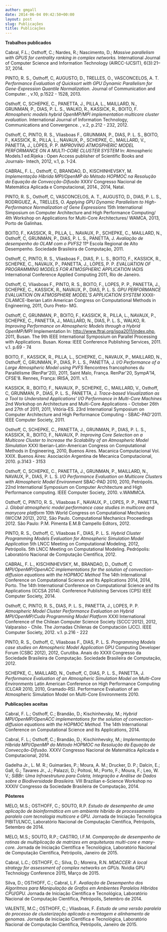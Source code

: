 ```yaml
---
author: gmgall
date: 2014-06-04 09:42:50+00:00
layout: post
slug: Publicações
title: Publicações
---
```


**Trabalhos publicados**

Cabral, F.L.; Osthoff, C.; Nardes, R.; Nascimento, D.;
*Massive parallelism with GPUS for centrality ranking in complex networks.*
International Journal of Computer Science and Information Technology (AIRCC-IJCSIT), 6(3):21–37, 2014.

PINTO, R. S., Osthoff, C, AUGUSTO, D., TRELLES, O., VASCONCELOS, A. T.
*Performance Evaluation of Quicksort with GPU Dynamic  Parallelism for Gene-Expression Quantile Normalization.*
Journal of Communication and Computer. , v.10, p.1522 - 1528, 2013.

Osthoff, C, SCHEPKE, C., PANETTA, J., PILLA, L., MAILLARD, N., GRUNMAN, P., DIAS, P. L. S., WALKO, R., KASSICK, R., BOITO, F.
*Atmospheric models hybrid OpenMP/MPI implementation multicore cluster evaluation.*
International Journal of Information Technology, Communications and Convergence. , v.2, p.212 - 232, 2012.

Osthoff, C, PINTO, R. S., Vliasboas F., GRUNMAN, P., DIAS, P. L. S., BOITO, F., KASSICK, R., PILLA, L., NAVAUX, P., SCHEPKE, C., MAILLARD, V., PANETTA, J., LOPES, P. P.
*IMPROVING ATMOSPHERIC MODEL PERFORMANCE ON A MULTI-CORE CLUSTER SYSTEM*
In: Atmospheric Models.1 ed.Rijeka : Open Access publisher of Scientific Books and Journals- Intech, 2012, v.1, p. 1-24.

CABRAL, F. L., Osthoff, C, BRANDAO, D., KISCHINHEVSKY, M.
*Implementação Híbrida MPI/OpenMP do Método HOPMOC na Resolução da Equação de Convecção-Difusão*
XXXV Congresso Nacional de Matemática Aplicada e Computacional, 2014., 2014, Natal.

PINTO, R. S., Osthoff, C, VASCONCELOS, A. T., AUGUSTO, D., DIAS, P. L. S., RODRIGUEZ, A., TRELLES, O.
*Applying GPU Dynamic Parallelism to High-Performance Normalization of Gene Expressions*
15th International Simposium on Computer Architecture and High Performance Computing/ 4th Workshop on Applications for Multi-Core Architectures/ WAMCA, 2013, Porto de Galinhas.

BOITO, F., KASSICK, R., PILLA, L., NAVAUX, P., SCHEPKE, C., MAILLARD, N., Osthoff, C, GRUNMAN, P., DIAS, P. L. S., PANETTA, J.
*Avaliação de desempenho do OLAM com o PVFS2*
11º Escola Regional de Alto Desempenho. Sociedade Brasileira de Computação, 2011. 

Osthoff, C, PINTO, R. S., Vliasboas F., DIAS, P. L. S., BOITO, F., KASSICK, R., SCHEPKE, C., NAVAUX, P., PANETTA, J., LOPES, P. P.
*EVALUATION OF PROGRAMMING MODELS FOR ATMOSPHERIC APPLICATION*
IADIS International Conference Applied Computing 2011, Rio de Janeiro.

Osthoff, C, Vliasboas F., PINTO, R. S., BOITO, F., LOPES, P. P., PANETTA, J., SCHEPKE, C., KASSICK, R., NAVAUX, P., DIAS, P. L. S.
*GPU PERFORMANCE EVALUATION ON ATMOSPHERE MODEL’S APPLICATION SYSTEM*
XXXII-CILAMCE-Iberian Latin American Congress on Computational Methods in Engineering, 2011, Ouro Preto- MG.

Osthoff, C, GRUNMAN, P., BOITO, F., KASSICK, R., PILLA, L., NAVAUX, P., SCHEPKE, C., PANETTA, J., MAILLARD, N., DIAS, P. L. S., WALKO, R.
*Improving Performance on Atmospheric Models through a Hybrid OpenMP/MPI* Implementation In: http://www.ftrai.org/ispa2011/index.php, 2011, Busan.
The 9th IEEE International Symposium on Parallel Processing with Applications. Busan. Korea: IEEE Conference Publishing Services, 2011. v.1. p.69 - 74

BOITO, F., KASSICK, R., PILLA, L., SCHEPKE, C., NAVAUX, P., MAILLARD, N., Osthoff, C, GRUNMAN, P., DIAS, P. L. S., PANETTA, J.
*I/O Performance of a Large Atmospheric Model using PVFS*
Rencontres francophones du Parallélisme (RenPar'20), 2011, Saint Malo, França. RenPar'20, SympA'14, CFSE'8. Rennes, França: IRISA, 2011. v.1. 

KASSICK, R., BOITO, F., NAVAUX, P., SCHEPKE, C., MAILLARD, V., Osthoff, C, GRUNMAN, P., DIAS, P. L. S., PANETTA, J.
*Trace-based Visualization as a Tool to Understand Applications’ I/O Performance in Multi-Core Machines*
2nd Workshop on Architecture and Multi-Core Applications - October 26th and 27th of 2011, 2011, Vitória-ES. 23rd International Symposium on Computer Architecture and High Performance Computing - SBAC-PAD'2011. IEEE Computer Society, 2011. 

Osthoff, C, SCHEPKE, C., PANETTA, J., GRUNMAN, P., DIAS, P. L. S., KASSICK, R., BOITO, F., NAVAUX, P.
*Improving Core Selection on a Multicore Cluster to Increase the Scalability of an Atmospheric Model Simulation*
XXXI Iberian-Latin-American Congress on Computational Methods in Engineering, 2010, Buenos Aires. Macanica Computacional Vol. XXIX. Buenos Aires: Asociación Argentina de Mecanica Computacional, 2010. p.3143 - 3153

Osthoff, C, SCHEPKE, C., PANETTA, J., GRUNMAN, P., MAILLARD, N., NAVAUX, P., DIAS, P. L. S.
*I/O Performance Evaluation on Multicore Clusters with Atmospheric Model Environment*
SBAC-PAD 2010, 2010, Petrópolis. 22nd International Symposium on Computer Architecture and High Performance computing. IEEE Computer Society, 2010. v.WAMMCA.

Osthoff, C, PINTO, R. S., Vliasboas F., NAVAUX, P., LOPES, P. P., PANETTA, J.
*Global atmospheric model performance case studies in multicore and manycore platform*
10th World Congress on Computational Mechanics (WCCM 2012), 2012, São Paulo. Computational Mechanics Proceedings 2012. São Paulo: P.M. Pimenta E.M.B Campello Editors, 2012.

PINTO, R. S., Osthoff, C, Vliasboas F., DIAS, P. L. S.
*Hybrid Cluster Programming Models Evaluation for Atmospheric Simulation Model Application*
5th LNCC Meeting on Computational Modeling, 2012, Petrópolis. 5th LNCC Meeting on Computational Modeling. Pedrópolis: Laboratório Nacional de Computação Científica, 2012.

CABRAL, F. L., KISCHINHEVSKY, M., BRANDAO, D., Osthoff, C
*MPI/OpenMP/OpenACC implementations for the solution of convection-diffusion equations with the HOPMOC Method*
The 14th International Conference on Computational Science and Its Applications 2014, 2014, Porto. The 14th International Conference on Computational Science and Its Applications (ICCSA 2014). Conference Publishing Services (CPS) IEEE Computer Society, 2014. 

Osthoff, C, PINTO, R. S., DIAS, P. L. S., PANETTA, J., LOPES, P. P.
*Atmospheric Model Cluster Performance Evaluation on Hybrid MPI/OpenMP/Cuda Programming Model Platform*
XXXI International Conference of the Chilean Computer Science Society (SCCC'2012), 2012, Valparaíso - Chile. The Jornadas Chilenas de Computación (JCC). IEEE Computer Society, 2012. v.1. p.216 - 222

PINTO, R. S., Osthoff, C, Vliasboas F., DIAS, P. L. S.
*Programming Models case studies on Atmospheric Model Application*
GPU Computing Developer Forum (CSBC 2012), 2012, Curutiba. Anais do XXXII Congresso da Sociedade Brasileira de Computação. Sociedade Brasileira de Computação, 2012. 

SCHEPKE, C., MAILLARD, N., Osthoff, C, DIAS, P. L. S., PANETTA, J.
*Performance Evaluation of an Atmospheric Simulation Model on Multi-Core Environments*
Latin American Conference on High Performance Computing (CLCAR 2010, 2010, Gramado-RS). Performance Evaluation of an Atmospheric Simulation Model on Multi-Core Environments 2010.


**Publicações aceitas**

Cabral, F. L.; Osthoff, C.; Brandão, D.; Kischinhevsky, M.;
*Hybrid MPI/OpenMP/OpenACC implementations for the solution of convection-diffusion equations with the HOPMOC Method.*
The 14th International Conference on Computational Science and Its Applications, 2014.

Cabral, F. L.; Osthoff, C.; Brandão, D.; Kischinhevsky, M.;
*Implementação Híbrida MPI/OpenMP do Método HOPMOC na Resolução da Equação de Convecção-Difusão.*
XXXV Congresso Nacional de Matemática Aplicada e Computacional, 2014.

Gadelha Jr., L. M. R.; Guimarães, P.; Moura, A. M.; Drucker, D. P.; Dalcin, E.; Gall, G.; Tavares Jr., J.; Palazzi, D.; Poltosi, M.; Porto, F.; Moura, F.; Leo, W. V.;
*SiBBr: Uma Infraestrutura para Coleta, Integração e Análise de Dados sobre a Biodiversidade Brasileira.*
VIII Brazilian e-Science Workshop no XXXIV Congresso da Sociedade Brasileira de Computação, 2014.


**Pôsteres**

MELO, M.S.; OSTHOFF, C.; SOUTO, R.P.
*Estudo de desempenho de uma aplicação de bioinformática em um ambiente híbrido de processamento paralelo com tecnologia multicore e GPU.*
Jornada de Iniciação Tecnológica PIBITI/LNCC, Laboratório Nacional de Computação Científica, Petrópolis, Setembro de 2014.

MELO, M.S.; SOUTO, R.P.; CASTRO, I.F.M.
*Comparação de desempenho de rotinas de multiplicação de matrizes em arquiteturas multi-core e many-core.*
Jornada de Iniciação Científica e Tecnológica, Laboratório Nacional de Computação Científica, Petrópolis, Janeiro de 2015. 

Cabral, L.C.; OSTHOFF, C.; Silva, D.; Moreira, R.N.
*MDACCER: A local strategy for assessment of complex networks on GPUs.*
Nvidia GPU Technology Conference 2015, Março de 2015.

Silva, D.; OSTHOFF, C.; Cabral, L.F.
*Avaliação de Desempenho dos Algoritmos para Manipulação de Grafos em Ambientes Paralelos Híbridos CPU/GPU.*
Jornada de Iniciação Científica e Tecnológica, Laboratório Nacional de Computação Científica, Petrópolis, Setembro de 2014.

VALENTE, M.C.; OSTHOFF, C.; Vliasboas, F.
*Estudo de uma versão paralela do processo de clusterização aplicado a montagem e alinhamento de genomas.*
Jornada de Iniciação Científica e Tecnológica, Laboratório Nacional de Computação Científica, Petrópolis, Janeiro de 2015. 
